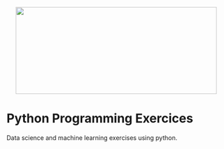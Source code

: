 <p align="center">
  <img src="https://www.vizteams.com/wp-content/uploads/2013/08/python-logo-master.png" height="200" width="462">
</p>


# Python Programming Exercices
Data science and machine learning exercises using python.
